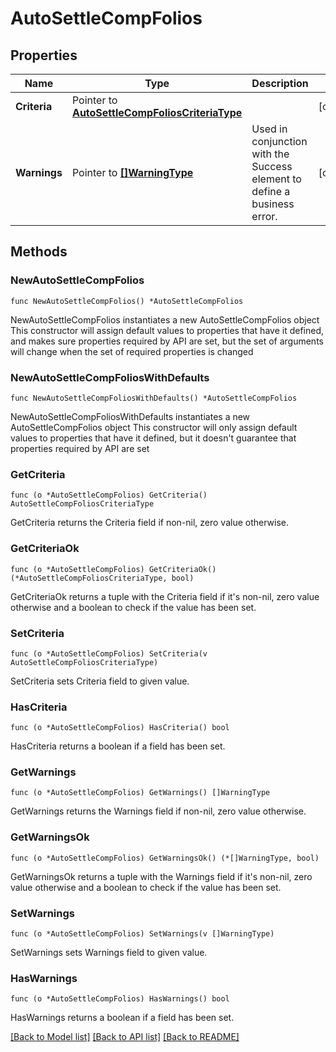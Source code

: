 # AutoSettleCompFolios

## Properties

Name | Type | Description | Notes
------------ | ------------- | ------------- | -------------
**Criteria** | Pointer to [**AutoSettleCompFoliosCriteriaType**](AutoSettleCompFoliosCriteriaType.md) |  | [optional] 
**Warnings** | Pointer to [**[]WarningType**](WarningType.md) | Used in conjunction with the Success element to define a business error. | [optional] 

## Methods

### NewAutoSettleCompFolios

`func NewAutoSettleCompFolios() *AutoSettleCompFolios`

NewAutoSettleCompFolios instantiates a new AutoSettleCompFolios object
This constructor will assign default values to properties that have it defined,
and makes sure properties required by API are set, but the set of arguments
will change when the set of required properties is changed

### NewAutoSettleCompFoliosWithDefaults

`func NewAutoSettleCompFoliosWithDefaults() *AutoSettleCompFolios`

NewAutoSettleCompFoliosWithDefaults instantiates a new AutoSettleCompFolios object
This constructor will only assign default values to properties that have it defined,
but it doesn't guarantee that properties required by API are set

### GetCriteria

`func (o *AutoSettleCompFolios) GetCriteria() AutoSettleCompFoliosCriteriaType`

GetCriteria returns the Criteria field if non-nil, zero value otherwise.

### GetCriteriaOk

`func (o *AutoSettleCompFolios) GetCriteriaOk() (*AutoSettleCompFoliosCriteriaType, bool)`

GetCriteriaOk returns a tuple with the Criteria field if it's non-nil, zero value otherwise
and a boolean to check if the value has been set.

### SetCriteria

`func (o *AutoSettleCompFolios) SetCriteria(v AutoSettleCompFoliosCriteriaType)`

SetCriteria sets Criteria field to given value.

### HasCriteria

`func (o *AutoSettleCompFolios) HasCriteria() bool`

HasCriteria returns a boolean if a field has been set.

### GetWarnings

`func (o *AutoSettleCompFolios) GetWarnings() []WarningType`

GetWarnings returns the Warnings field if non-nil, zero value otherwise.

### GetWarningsOk

`func (o *AutoSettleCompFolios) GetWarningsOk() (*[]WarningType, bool)`

GetWarningsOk returns a tuple with the Warnings field if it's non-nil, zero value otherwise
and a boolean to check if the value has been set.

### SetWarnings

`func (o *AutoSettleCompFolios) SetWarnings(v []WarningType)`

SetWarnings sets Warnings field to given value.

### HasWarnings

`func (o *AutoSettleCompFolios) HasWarnings() bool`

HasWarnings returns a boolean if a field has been set.


[[Back to Model list]](../README.md#documentation-for-models) [[Back to API list]](../README.md#documentation-for-api-endpoints) [[Back to README]](../README.md)


